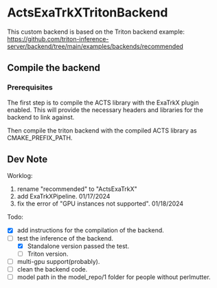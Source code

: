 # ActsExaTrkXTritonBackend

This custom backend is based on the Triton backend example:
https://github.com/triton-inference-server/backend/tree/main/examples/backends/recommended

## Compile the backend

### Prerequisites
The first step is to compile the ACTS library with the ExaTrkX plugin enabled. This will provide the necessary headers and libraries for the backend to link against.

Then compile the triton backend with the compiled ACTS library as CMAKE_PREFIX_PATH.

## Dev Note
Worklog:
1. rename "recommended" to "ActsExaTrkX"
2. add ExaTrkXPipeline. 01/17/2024
3. fix the error of "GPU instances not supported". 01/18/2024

Todo:
- [x] add instructions for the compilation of the backend.
- [ ] test the inference of the backend.
    - [x] Standalone version passed the test.
    - [ ] Triton version.
- [ ] multi-gpu support(probably).
- [ ] clean the backend code.
- [ ] model path in the model_repo/1 folder for people without perlmutter.
